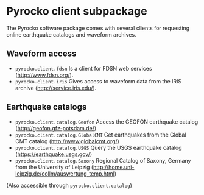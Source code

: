 # Pyrocko client subpackage

The Pyrocko software package comes with several clients for requesting online earthquake catalogs and waveform archives.

## Waveform access

* `pyrocko.client.fdsn` Is a client for FDSN web services (http://www.fdsn.org/).
* `pyrocko.client.iris` Gives access to waveform data from the IRIS archive (http://service.iris.edu/).

## Earthquake catalogs

* `pyrocko.client.catalog.Geofon` Access the GEOFON earthquake catalog (http://geofon.gfz-potsdam.de/)
* `pyrocko.client.catalog.GlobalCMT` Get earthquakes from the Global CMT catalog (http://www.globalcmt.org/)
* `pyrocko.client.catalog.USGS` Query the USGS earthquake catalog (https://earthquake.usgs.gov/)
* `pyrocko.client.catalog.Saxony` Regional Catalog of Saxony, Germany from the University of Leipzig (http://home.uni-leipzig.de/collm/auswertung_temp.html)

(Also accessible through `pyrocko.client.catalog`)
